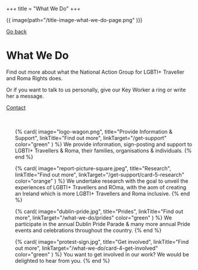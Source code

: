 +++
title = "What We Do"
+++

{{ image(path="/title-image-what-we-do-page.png" )}}

[Go back](/home)

# What We Do 

Find out more about what the National Action Group for LGBTI+ Traveller and Roma Rights does.

<div class="narrow-side-column" style="margin-bottom: 3rem;">
    
Or if you want to talk to us personally, give our Key Worker a ring or write her a message.
   
<div><a class="button button--blue" href="/contact">Contact</a></div>
</div>

<ul class="card-list">
{% card(
	image="logo-wagon.png",
	title="Provide Information & Support",
	linkTitle="Find out more",
	linkTarget="/get-support"
	color="green"
) %}
We provide information, sign-posting and support to LGBTI+ Travellers & Roma, their families, organisations & individuals.
{% end %}

{% card(
	image="report-picture-square.jpeg",
	title="Research",
	linkTitle="Find out more",
	linkTarget="/get-support/card-5-research"
	color="orange"
) %}
We undertake research with the goal to unveil the experiences of LGBTI+ Travellers and ROma, with the aom of creating an Ireland which is more LGBTI+ Travellers and Roma inclusive.
{% end %}

{% card(
	image="dublin-pride.jpg",
	title="Prides",
	linkTitle="Find out more",
	linkTarget="/what-we-do/prides"
	color="green"
) %}
We participate in the annual Dublin Pride Parade & many more annual Pride events and celebrations throughout the country.
{% end %}

{% card(
	image="protest-sign.jpg",
	title="Get involved",
	linkTitle="Find out more",
	linkTarget="/what-we-do/card-4-get-involved"
	color="green"
) %}
You want to get involved in our work? We would be delighted to hear from you.
{% end %}
</ul>
